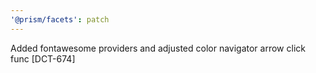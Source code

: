 ```yaml
---
'@prism/facets': patch
---
```


Added fontawesome providers and adjusted color navigator arrow click func [DCT-674]
